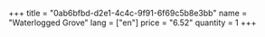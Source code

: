 +++
title = "0ab6bfbd-d2e1-4c4c-9f91-6f69c5b8e3bb"
name = "Waterlogged Grove"
lang = ["en"]
price = "6.52"
quantity = 1
+++
